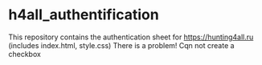 # h4all_authentification
This repository contains the authentication sheet for https://hunting4all.ru (includes index.html, style.css)
There is a problem! Cqn not create a checkbox
